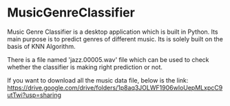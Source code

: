 # MusicGenreClassifier
Music Genre Classifier is a desktop application which is built in Python. Its main purpose is to predict genres of different music. Its is solely built on the basis of KNN Algorithm.


There is a file named 'jazz.00005.wav' file which can be used to check whether the classifier is making right prediction or not.

If you want to download all the music data file, below is the link:
https://drive.google.com/drive/folders/1p8aq3JOLWF1906wIoUepMLxpcC9utTwi?usp=sharing
